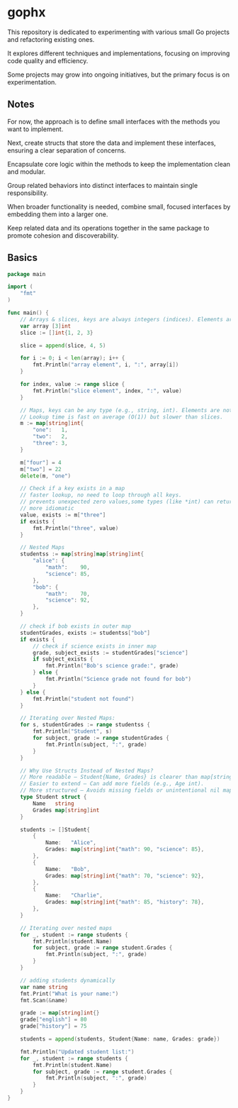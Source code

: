 # gophx

This repository is dedicated to experimenting with various small Go projects and refactoring existing ones.

It explores different techniques and implementations, focusing on improving code quality and efficiency.

Some projects may grow into ongoing initiatives, but the primary focus is on experimentation.

## Notes

For now, the approach is to define small interfaces with the methods you want to implement.

Next, create structs that store the data and implement these interfaces, ensuring a clear separation of concerns.

Encapsulate core logic within the methods to keep the implementation clean and modular.

Group related behaviors into distinct interfaces to maintain single responsibility.

When broader functionality is needed, combine small, focused interfaces by embedding them into a larger one.

Keep related data and its operations together in the same package to promote cohesion and discoverability.

## Basics

```go
package main

import (
	"fmt"
)

func main() {
	// Arrays & slices, keys are always integers (indices). Elements are stored in order and indexing is fast (O(1) time complexity.
	var array [3]int
	slice := []int{1, 2, 3}

	slice = append(slice, 4, 5)

	for i := 0; i < len(array); i++ {
		fmt.Println("array element", i, ":", array[i])
	}

	for index, value := range slice {
		fmt.Println("slice element", index, ":", value)
	}

	// Maps, keys can be any type (e.g., string, int). Elements are not stored in order.
	// Lookup time is fast on average (O(1)) but slower than slices.
	m := map[string]int{
		"one":   1,
		"two":   2,
		"three": 3,
	}

	m["four"] = 4
	m["two"] = 22
	delete(m, "one")

	// Check if a key exists in a map
	// faster lookup, no need to loop through all keys.
	// prevents unexpected zero values,some types (like *int) can return nil instead of 0.
	// more idiomatic
	value, exists := m["three"]
	if exists {
		fmt.Println("three", value)
	}

	// Nested Maps
	studentss := map[string]map[string]int{
		"alice": {
			"math":    90,
			"science": 85,
		},
		"bob": {
			"math":    70,
			"science": 92,
		},
	}

	// check if bob exists in outer map
	studentGrades, exists := studentss["bob"]
	if exists {
		// check if science exists in inner map
		grade, subject_exists := studentGrades["science"]
		if subject_exists {
			fmt.Println("Bob's science grade:", grade)
		} else {
			fmt.Println("Science grade not found for bob")
		}
	} else {
		fmt.Println("student not found")
	}

	// Iterating over Nested Maps:
	for s, studentGrades := range studentss {
		fmt.Println("Student", s)
		for subject, grade := range studentGrades {
			fmt.Println(subject, ":", grade)
		}
	}

	// Why Use Structs Instead of Nested Maps?
	// More readable – Student{Name, Grades} is clearer than map[string]map[string]int.
	// Easier to extend – Can add more fields (e.g., Age int).
	// More structured – Avoids missing fields or unintentional nil maps.
	type Student struct {
		Name   string
		Grades map[string]int
	}

	students := []Student{
		{
			Name:   "Alice",
			Grades: map[string]int{"math": 90, "science": 85},
		},
		{
			Name:   "Bob",
			Grades: map[string]int{"math": 70, "science": 92},
		},
		{
			Name:   "Charlie",
			Grades: map[string]int{"math": 85, "history": 78},
		},
	}

	// Iterating over nested maps
	for _, student := range students {
		fmt.Println(student.Name)
		for subject, grade := range student.Grades {
			fmt.Println(subject, ":", grade)
		}
	}

	// adding students dynamically
	var name string
	fmt.Print("What is your name:")
	fmt.Scan(&name)

	grade := map[string]int{}
	grade["english"] = 80
	grade["history"] = 75

	students = append(students, Student{Name: name, Grades: grade})

	fmt.Println("Updated student list:")
	for _, student := range students {
		fmt.Println(student.Name)
		for subject, grade := range student.Grades {
			fmt.Println(subject, ":", grade)
		}
	}
}
```
